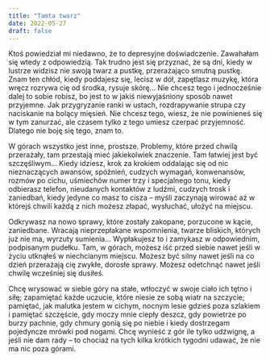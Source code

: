 ```yaml
---
title: "Tamta twarz"
date: 2022-05-27
draft: false
---
```


Ktoś powiedział mi niedawno, że to depresyjne doświadczenie. Zawahałam się wtedy z odpowiedzią. Tak trudno jest się przyznać, że są dni, kiedy w lustrze widzisz nie swoją twarz a pustkę, przerażająco smutną pustkę. Znam ten chłód, kiedy poddajesz się, lecisz w dół, zapętlasz muzykę, która wręcz rozrywa cię od środka, rysuje skórę... Nie chcesz tego i jednocześnie dalej to sobie robisz, bo jest to w jakiś niewyjaśniony sposób nawet przyjemne. Jak przygryzanie ranki w ustach, rozdrapywanie strupa czy naciskanie na bolący mięsień. Nie chcesz tego, wiesz, że nie powinieneś się w tym zanurzać, ale czasem tylko z tego umiesz czerpać przyjemność. Dlatego nie boję się tego, znam to. 

W górach wszystko jest inne, prostsze. Problemy, które przed chwilą przerażały, tam przestają mieć jakiekolwiek znaczenie. Tam łatwiej jest być szczęśliwym… Kiedy idziesz, krok za krokiem oddalając się od nic nieznaczących awansów, spóźnień, cudzych wymagań, konwenansów, rozmów po cichu, uśmiechów numer trzy i specjalnego tonu, kiedy odbierasz telefon, nieudanych kontaktów z ludźmi, cudzych trosk i zaniedbań, kiedy jedyne co masz to cisza – myśli zaczynają wirować aż w którejś chwili każdą z nich możesz złapać, wysłuchać, ułożyć na miejscu.

Odkrywasz na nowo sprawy, które zostały zakopane, porzucone w kącie, zaniedbane. Wracają nieprzepłakane wspomnienia, twarze bliskich, których już nie ma, wyrzuty sumienia…  Wypłakujesz to i zamykasz w odpowiednim, podpisanym pudełku. Tam, w górach, możesz iść przed siebie nawet jeśli w życiu utknąłeś w niechcianym miejscu. Możesz być silny nawet jeśli na co dzień przerażają cię zwykłe, dorosłe sprawy. Możesz odetchnąć nawet jeśli chwilę wcześniej się dusiłeś.

Chcę wrysować w siebie góry na stałe, wtłoczyć w swoje ciało ich tętno i siłę; zapamiętać każde uczucie, które niesie ze sobą wiatr na szczycie; pamiętać, jak malutka jestem w cichym, nocnym lesie gdzieś poza szlakiem i pamiętać szczęście, gdy moczy mnie ciepły deszcz, gdy powietrze po burzy pachnie, gdy chmury gonią się po niebie i kiedy dostrzegam pojedyncze mrówki pod nogami. Chcę wynieść z gór ile tylko udźwignę, a jeśli nie dam rady – to chociaż na tych kilka krótkich tygodni udawać, że nie ma nic poza górami.
